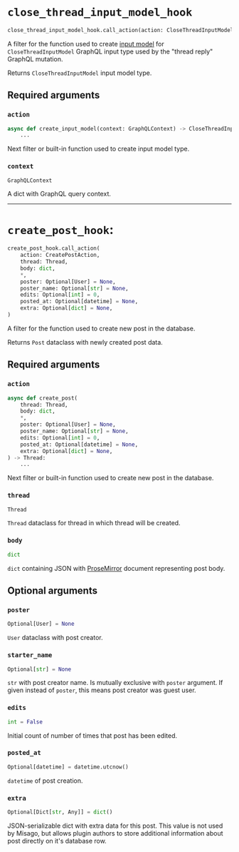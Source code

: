 # `close_thread_input_model_hook`

```python
close_thread_input_model_hook.call_action(action: CloseThreadInputModelAction, context: GraphQLContext)
```

A filter for the function used to create [input model](https://pydantic-docs.helpmanual.io/usage/models/) for `CloseThreadInputModel` GraphQL input type used by the "thread reply" GraphQL mutation.

Returns `CloseThreadInputModel` input model type.


## Required arguments

### `action`

```python
async def create_input_model(context: GraphQLContext) -> CloseThreadInputModel:
    ...
```

Next filter or built-in function used to create input model type.


### `context`

```python
GraphQLContext
```

A dict with GraphQL query context.


- - -


# `create_post_hook`:

```python
create_post_hook.call_action(
    action: CreatePostAction,
    thread: Thread,
    body: dict,
    *,
    poster: Optional[User] = None,
    poster_name: Optional[str] = None,
    edits: Optional[int] = 0,
    posted_at: Optional[datetime] = None,
    extra: Optional[dict] = None,
)
```

A filter for the function used to create new post in the database.

Returns `Post` dataclass with newly created post data.


## Required arguments

### `action`

```python
async def create_post(
    thread: Thread,
    body: dict,
    *,
    poster: Optional[User] = None,
    poster_name: Optional[str] = None,
    edits: Optional[int] = 0,
    posted_at: Optional[datetime] = None,
    extra: Optional[dict] = None,
) -> Thread:
    ...
```

Next filter or built-in function used to create new post in the database.


### `thread`

```python
Thread
```

`Thread` dataclass for thread in which thread will be created.


### `body`

```python
dict
```

`dict` containing JSON with [ProseMirror](https://prosemirror.net) document representing post body.


## Optional arguments

### `poster`

```python
Optional[User] = None
```

`User` dataclass with post creator.


### `starter_name`

```python
Optional[str] = None
```

`str` with post creator name. Is mutually exclusive with `poster` argument. If given instead of `poster`, this means post creator was guest user.


### `edits`

```python
int = False
```

Initial count of number of times that post has been edited.


### `posted_at`

```python
Optional[datetime] = datetime.utcnow()
```

`datetime` of post creation.


### `extra`

```python
Optional[Dict[str, Any]] = dict()
```

JSON-serializable dict with extra data for this post. This value is not used by Misago, but allows plugin authors to store additional information about post directly on it's database row.